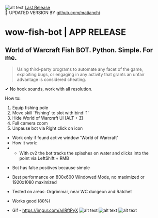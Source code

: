 ![alt text](wow-fish-bot.png) [Last Release](https://github.com/YECHEZ/wow-fish-bot/releases/latest) <br />
🔄 UPDATED VERSION BY [github.com/matianchi](https://github.com/matianchi/wow-fish-bot)
# wow-fish-bot | APP RELEASE
## World of Warcraft Fish BOT. Python. Simple. For me.
> Using third-party programs to automate any facet of the game, exploiting bugs, or engaging in any activity that grants an unfair advantage is considered cheating.

✔ No hook sounds, work with all resolution.

How to:
1. Equip fishing pole
2. Move skill 'Fishing' to slot with bind '1'
3. Hide World of Warcraft UI (ALT + Z)
4. Full camera zoom
5. Unpause bot via Right click on icon

- Work only if found active window 'World of Warcraft'
- How it work: 
- - With cv2 the bot tracks the splashes on water and clicks into the point via LeftShift + RMB
* Bot has false positives because simple
- Best performance on 800x600 Windowed Mode, no maximized
or 1920x1080 maximized

- Tested on areas: Orgrimmar, near WC dungeon and Ratchet
- Works good (80%)
- Gif - https://imgur.com/a/IRftPyX
![alt text](wow-fish-bot-area.png)
![alt text](wow-fish-bot-app.png)
![alt text](wow-fish-bot.png)
